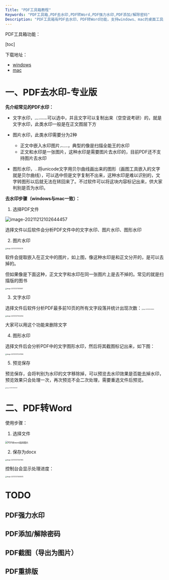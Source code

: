 ```yaml
---
Title: "PDF工具箱教程"
Keywords: "PDF工具箱,PDF去水印,PDF转Word,PDF强力水印,PDF添加/解除密码"
Description: "PDF工具箱有PDF去水印、PDF转Word功能，支持windows、mac的桌面工具类软件"
---
```


PDF工具箱功能：

[toc]

下载地址：

- [windows](https://www.douyacun.com/s/pdf_tools.exe)
- [mac](https://www.douyacun.com/s/pdftools)

# 一、PDF去水印-专业版

**先介绍常见的PDF水印：**

- 文字水印，<img src="assert/image-20211212103433649.png" alt="image-20211212103433649" style="zoom:20%;" />可以选中，并且文字可以复制出来（空空说考研）的，就是文字水印，此类水印一般是在正文图层下方



- 图片水印，此类水印需要分为2种
  - 正文中嵌入水印图片<img src="assert/image-20211212104737497.png" alt="PDF嵌入图片水印" style="zoom:20%;" />，典型的像是扫描全能王的水印
  - 正文和水印是一张图片，这种水印是需要图片去水印的，目前PDF还不支持图片去水印
- 图形水印，<img src="assert/image-20211212105105880.png" alt="PDF图形水印" style="zoom:10%;" />将unicode文字用贝尔曲线画出来的图形（画图工具嵌入的文字就是贝尔曲线），可以选中但是文字复制不出来，这种水印是难以识别的，文字转图形以后就无法在转回来了。不过软件可以将这块内容标记出来，供大家判别是否为水印。

**去水印步骤（windows与mac一致）：**

1. 选择PDF文件

![image-20211212102644457](assert/image-20211212102644457.png)

选择文件以后软件会分析PDF文件中的文字水印、图片水印、图形水印

2. 图片水印

<img src="assert/image-20211212110159219.png" alt="image-20211212110159219" style="zoom:30%;" />

软件会提取嵌入在正文中的图片，如上图，像这种水印是和正文分开的，是可以去掉的。

但如果像是下面这种，正文文字和水印在同一张图片上是去不掉的。常见的就是扫描版的图书

<img src="assert/image-20211212111019997.png" alt="image-20211212111019997" style="zoom:30%;" />

3. 文字水印

选择文件后软件分析PDF最多前10页的所有文字段落并统计出现次数：<img src="assert/image-20211212103433649.png" alt="image-20211212103433649" style="zoom:20%;" />

<img src="assert/image-20211212111432056.png" alt="image-20211212111432056" style="zoom:30%;" />

大家可以用这个功能来删除文字

4. 图形水印

选择文件后会分析PDF中的文字图形水印，然后将其截图标记出来，如下图：

<img src="assert/image-20211212112341388.png" alt="image-20211212112341388" style="zoom:30%;" />

5. 预览保存

预览保存，会将判别为水印的文字移除掉，可以预览去水印效果是否能去掉水印，预览效果只会处理一次，再次预览不会二次处理，需要重选文件后预览。

<img src="assert/image-20211212112630337.png" alt="image-20211212112630337" style="zoom:20%;" />

# 二、PDF转Word

使用步骤：

1. 选择文件

<img src="assert/image-20211212113436540.png" alt="PDF转word选择图片" style="zoom:50%;" />

2. 保存为docx

<img src="assert/image-20211212113541485.png" alt="image-20211212113541485" style="zoom:30%;" />

控制台会显示处理进度：

<img src="assert/image-20211212113600615.png" alt="image-20211212113600615" style="zoom:30%;" />

# TODO

## PDF强力水印

## PDF添加/解除密码

## PDF截图（导出为图片）

## PDF重排版
